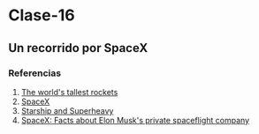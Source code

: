 # Clase-16

## Un recorrido por SpaceX

### Referencias

1. [The world's tallest rockets](https://www.space.com/12944-worlds-tallest-rockets-comparison.html)
2. [SpaceX](https://www.spacex.com/)
3. [Starship and Superheavy](https://www.space.com/spacex-starship-super-heavy.html)
4. [SpaceX: Facts about Elon Musk's private spaceflight company](https://www.space.com/18853-spacex.html)
